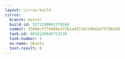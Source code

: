 ```yaml
---
layout: cirrus-build
cirrus:
  branch: master
  build-id: 5272190061379584
  commit: 3308bcff74869e373b1a45716159641df5786343
  task-id: 6618126645723136
  task-number: 5
  os-name: Ubuntu
  test-result: 0
---
```

